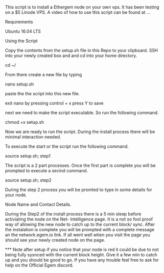 This script is to install a Ethergem node on your own vps.
It has been testing on a $5 Linode VPS.
A video of how to use this script can be found at ...

Requirements

Ubuntu 16.04 LTS



Using the Script

Copy the contents from the setup.sh file in this Repo to your clipboard.
SSH into your newly created box and and cd into your home directory. 

cd ~/

From there create a new file by typing

nano setup.sh

paste the the script into this new file.

exit nano by pressing control + x
press Y to save

next we need to make the script executable. So run the following command.

chmod +x setup.sh

Now we are ready to run the script. During the install process there will be minimal interaction needed. 

To execute the start or the script run the following command.

source setup.sh; step1

The script is a 2 part processes. Once the first part is complete you will be prompted to execute a secind command.

source setup.sh; step2

During the step 2 process you will be promted to type in some details for your node.

Node Name and Contact Details.

During the Step2 of the install process there is a 5 min sleep before activiating the node on the Net- Intelligence page. 
It is a not so fool proof way of allowing the new node to catch up to the current block/ sync. 
After the instalation is complete you will be prompted with a complete message an the network.egem.io link. 
If all went well when you visit the page you should see your newly created node on the page. 

*** Note after setup if you notice that your node is red it could be due to not being fully sysnced with the current block height. Give it a few min to catch up and you should be good to go.
If you have any trouble feel free to ask for help on the Official Egem discord. 
